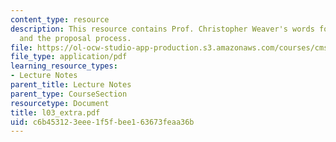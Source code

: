 ```yaml
---
content_type: resource
description: This resource contains Prof. Christopher Weaver's words for concept development
  and the proposal process.
file: https://ol-ocw-studio-app-production.s3.amazonaws.com/courses/cms-610-media-industries-and-systems-spring-2006/c6b453123eee1f5fbee163673feaa36b_l03_extra.pdf
file_type: application/pdf
learning_resource_types:
- Lecture Notes
parent_title: Lecture Notes
parent_type: CourseSection
resourcetype: Document
title: l03_extra.pdf
uid: c6b45312-3eee-1f5f-bee1-63673feaa36b
---
```

